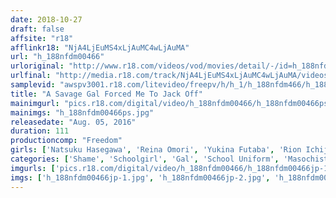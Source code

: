 ```yaml
---
date: 2018-10-27
draft: false
affsite: "r18"
afflinkr18: "NjA4LjEuMS4xLjAuMC4wLjAuMA"
url: "h_188nfdm00466"
urloriginal: "http://www.r18.com/videos/vod/movies/detail/-/id=h_188nfdm00466"
urlfinal: "http://media.r18.com/track/NjA4LjEuMS4xLjAuMC4wLjAuMA/videos/vod/movies/detail/-/id=h_188nfdm00466"
samplevid: "awspv3001.r18.com/litevideo/freepv/h/h_1/h_188nfdm466/h_188nfdm466_dmb_w.mp4"
title: "A Savage Gal Forced Me To Jack Off"
mainimgurl: "pics.r18.com/digital/video/h_188nfdm00466/h_188nfdm00466ps.jpg"
mainimgs: "h_188nfdm00466ps.jpg"
releasedate: "Aug. 05, 2016"
duration: 111
productioncomp: "Freedom"
girls: ['Natsuku Hasegawa', 'Reina Omori', 'Yukina Futaba', 'Rion Ichijo', 'Rio Yumesaki', 'Yuna Kimijima']
categories: ['Shame', 'Schoolgirl', 'Gal', 'School Uniform', 'Masochist Man', 'Hi-Def']
imgurls: ['pics.r18.com/digital/video/h_188nfdm00466/h_188nfdm00466jp-1.jpg', 'pics.r18.com/digital/video/h_188nfdm00466/h_188nfdm00466jp-2.jpg', 'pics.r18.com/digital/video/h_188nfdm00466/h_188nfdm00466jp-3.jpg', 'pics.r18.com/digital/video/h_188nfdm00466/h_188nfdm00466jp-4.jpg', 'pics.r18.com/digital/video/h_188nfdm00466/h_188nfdm00466jp-5.jpg', 'pics.r18.com/digital/video/h_188nfdm00466/h_188nfdm00466jp-6.jpg', 'pics.r18.com/digital/video/h_188nfdm00466/h_188nfdm00466jp-7.jpg', 'pics.r18.com/digital/video/h_188nfdm00466/h_188nfdm00466jp-8.jpg', 'pics.r18.com/digital/video/h_188nfdm00466/h_188nfdm00466jp-9.jpg', 'pics.r18.com/digital/video/h_188nfdm00466/h_188nfdm00466jp-10.jpg', 'pics.r18.com/digital/video/h_188nfdm00466/h_188nfdm00466jp-11.jpg', 'pics.r18.com/digital/video/h_188nfdm00466/h_188nfdm00466jp-12.jpg', 'pics.r18.com/digital/video/h_188nfdm00466/h_188nfdm00466jp-13.jpg', 'pics.r18.com/digital/video/h_188nfdm00466/h_188nfdm00466jp-14.jpg', 'pics.r18.com/digital/video/h_188nfdm00466/h_188nfdm00466jp-15.jpg', 'pics.r18.com/digital/video/h_188nfdm00466/h_188nfdm00466jp-16.jpg', 'pics.r18.com/digital/video/h_188nfdm00466/h_188nfdm00466jp-17.jpg', 'pics.r18.com/digital/video/h_188nfdm00466/h_188nfdm00466jp-18.jpg', 'pics.r18.com/digital/video/h_188nfdm00466/h_188nfdm00466jp-19.jpg', 'pics.r18.com/digital/video/h_188nfdm00466/h_188nfdm00466jp-20.jpg']
imgs: ['h_188nfdm00466jp-1.jpg', 'h_188nfdm00466jp-2.jpg', 'h_188nfdm00466jp-3.jpg', 'h_188nfdm00466jp-4.jpg', 'h_188nfdm00466jp-5.jpg', 'h_188nfdm00466jp-6.jpg', 'h_188nfdm00466jp-7.jpg', 'h_188nfdm00466jp-8.jpg', 'h_188nfdm00466jp-9.jpg', 'h_188nfdm00466jp-10.jpg', 'h_188nfdm00466jp-11.jpg', 'h_188nfdm00466jp-12.jpg', 'h_188nfdm00466jp-13.jpg', 'h_188nfdm00466jp-14.jpg', 'h_188nfdm00466jp-15.jpg', 'h_188nfdm00466jp-16.jpg', 'h_188nfdm00466jp-17.jpg', 'h_188nfdm00466jp-18.jpg', 'h_188nfdm00466jp-19.jpg', 'h_188nfdm00466jp-20.jpg']
---
```

